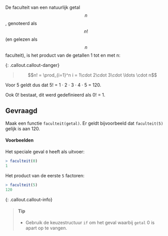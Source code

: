 De faculteit van een natuurlijk getal $$n$$, genoteerd als $$n!$$ (en gelezen als $$n$$ faculteit), is het product van de getallen 1 tot en met n:

{: .callout.callout-danger}
> $$n! = \prod_{i=1}^n i = 1\cdot 2\cdot 3\cdot \ldots \cdot n$$

Voor 5 geldt dus dat 5! = 1 · 2 · 3 · 4 · 5 = 120.

Ook 0! bestaat, dit werd gedefinieerd als 0! = 1.

## Gevraagd

Maak een functie `faculteit(getal)`. Er geldt bijvoorbeeld dat `faculteit(5)` gelijk is aan 120.

 #### Voorbeelden

Het speciale geval `0` heeft als uitvoer:

 ```R
 > faculteit(0)
1
 ```

Het product van de eerste `5` factoren:

 ```R
 > faculteit(5)
120
 ```

{: .callout.callout-info}
>#### Tip
>
> - Gebruik de keuzestructuur `if` om het geval waarbij `getal` 0 is apart op te vangen.